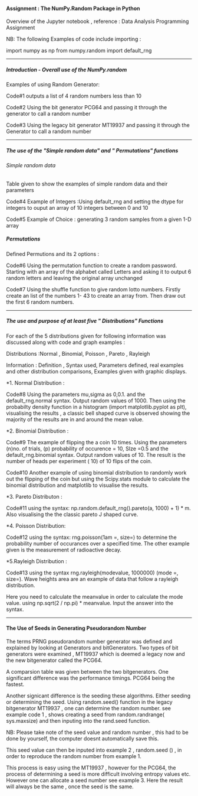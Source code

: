 #### Assignment : The NumPy.Random Package in Python


Overview of the Jupyter notebook , reference : Data Analysis Programming Assignment 

NB: The following Examples of code include importing  : 

import numpy as np
from numpy.random import default_rng


---

 ##### Introduction - Overall use of the NumPy.random
 
 Examples of using Random Generator: 
 
 Code#1  outputs a list of 4 random numbers less than 10 
 
 Code#2  Using the bit generator PCG64 and passing it through the generator to call a random number
 
 Code#3  Using the legacy bit generator MT19937 and passing it through the Generator to call a random number
 
 ---

 
 ##### The use of the "Simple random data" and " Permutations" functions
 
 ###### Simple random data 
 
 Table given to show the examples of simple random data and their parameters
 
 Code#4  Example of Integers :Using default_rng and setting the dtype for integers to ouput an array of 10 integers between 0 and 10
 
 Code#5  Example of Choice : generating 3 random samples from a given 1-D array
 
 ##### Permutations
 
 Defined Permutions and its 2 options : 
 
 Code#6  Using the permutation function to create a random password. Starting with an array of the alphabet called Letters and asking it to output 6 random letters and leaving the original array unchanged
 
 Code#7  Using the shuffle function to give random lotto numbers. Firstly create an list of the numbers 1- 43 to create an array from. Then draw out the first 6 random numbers. 
 
 ---
 
 ##### The use and purpose of at least five " Distributions" Functions
 
 For each of the 5 distributions given for following information was discussed along with code and graph examples : 
 
 Distributions :Normal , Binomial, Poisson , Pareto , Rayleigh 
 
 Information : Definition , Syntax used, Parameters defined, real examples and other distribution comparisons, Examples given with graphic displays.
 
 
 *1. Normal Distribution : 
 
 Code#8 Using the parameters mu,sigma as 0,0.1. and the default_rng.normal syntax. Output random values of 1000.
 Then using the probabilty density function in a histogram (import matplotlib.pyplot as plt), visualising the results , a classic bell shaped curve is observed showing the majority of the results are in and around the mean value. 
 

*2. Binomial Distribution : 

Code#9  The example of flipping the a coin 10 times. Using the parameters (n)no. of trials, (p) probability of occurence = 10, SIze =0.5   and the default_rng.binomial syntax. Output random values of 10. The result is the number of heads per experiment ( 10) of 10 flips of the coin. 


Code#10 Another example of using binomial distribution to randomly work out the flipping of the coin but using the Scipy.stats module to calculate the binomial distribution and matplotlib to visualise the results. 

*3. Pareto Distributon :

Code#11 using the syntax: np.random.default_rng().pareto(a, 1000) + 1) * m. Also visualising the the classic pareto J shaped curve. 

*4. Poisson Distribution: 

Code#12 using the syntax: rng.poisson(1am =, size=) to determine the probability number of occurances over a specified time. The other example given is the measurement of radioactive decay. 

*5.Rayleigh Distribution : 

Code#13 using the syntax rng.rayleigh(modevalue, 1000000) (mode =, size=). Wave heights area are an example of data that follow a rayleigh distribution. 

Here you need to calculate the meanvalue in order to calculate the mode value. using np.sqrt(2 / np.pi) * meanvalue. Input the answer into the syntax.

---

#### The Use of Seeds in Generating Pseudorandom Number 

 
The terms PRNG pseudorandom number generator was defined and explained by looking at Generators and bitGenerators. 
Two types of bit generators were examined , MT19937 which is deemed a legacy now and the new bitgenerator called the PCG64. 
 
A comparsion table was given between the two bitgenerators. One significant difference was the performance timings. PCG64 being the fastest. 
 
Another signicant difference is the seeding these algorithms. Either seeding or determining the seed. Using random.seed() function in the legacy bitgenerator MT19937 , one can determine the random number. see example code 1 , shows creating a seed from random.randrange( sys.maxsize) and then inputing into the rand.seed function. 

NB: Please take note of the seed value and random number , this had to be done by yourself, the computer doesnt automatically save this. 

This seed value can then be inputed into example 2 , random.seed () , in order to reproduce the random number from example 1. 

This process is easy using the MT19937 , however for the PCG64, the process of determining a seed is more difficult involving entropy values etc. However one can allocate a seed number see example 3. Here the result will always be the same , once the seed is the same. 

